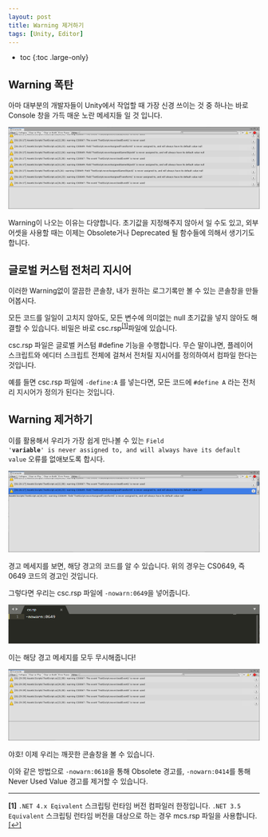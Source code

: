 ```yaml
---
layout: post
title: Warning 제거하기
tags: [Unity, Editor]
---
```



* toc
{:toc .large-only}

## Warning 폭탄

아마 대부분의 개발자들이 Unity에서 작업할 때 가장 신경 쓰이는 것 중 하나는 바로 Console 창을 가득 매운 노란 메세지들 일 것 입니다. 

![Warnings](/assets/img/post/2019-08-23-WaringRemoval/Warnings.png "Warnings")

Warning이 나오는 이유는 다양합니다. 초기값을 지정해주지 않아서 일 수도 있고, 외부 어셋을 사용할 때는 이제는 Obsolete거나 Deprecated 될 함수들에 의해서 생기기도 합니다. 

## 글로벌 커스텀 전처리 지시어

이러한 Warning없이 깔끔한 콘솔창, 내가 원하는 로그기록만 볼 수 있는 콘솔창을 만들어봅시다. 

모든 코드를 일일이 고치지 않아도, 모든 변수에 의미없는 null 초기값을 넣지 않아도 해결할 수 있습니다. 비밀은 바로 csc.rsp<sup id="a1">[[1]](#f1)</sup>파일에 있습니다. 

csc.rsp 파일은 글로벌 커스텀 #define 기능을 수행합니다. 무슨 말이냐면, 플레이어 스크립트와 에디터 스크립트 전체에 걸쳐서 전처릴 지시어를 정의하여서 컴파일 한다는 것입니다. 

예를 들면 csc.rsp 파일에 `-define:A` 를 넣는다면, 모든 코드에 `#define A` 라는 전처리 지시어가 정의가 된다는 것입니다. 

## Warning 제거하기

이를 활용해서 우리가 가장 쉽게 만나볼 수 있는 <code>Field '<b>variable</b>' is never assigned to, and will always have its default value</code> 오류를 없애보도록 합시다. 

![Sample Warning](/assets/img/post/2019-08-23-WaringRemoval/SampleWarning.png "Sample Warning")

경고 메세지를 보면, 해당 경고의 코드를 알 수 있습니다. 위의 경우는 CS0649, 즉 0649 코드의 경고인 것입니다. 

그렇다면 우리는 csc.rsp 파일에 `-nowarn:0649`을 넣어줍니다. 

![Csc](/assets/img/post/2019-08-23-WaringRemoval/csc.png "CSC File")

이는 해당 경고 메세지를 모두 무시해줍니다! 

![Clean Console](/assets/img/post/2019-08-23-WaringRemoval/CleanConsole.png "Clean Console")

야호! 이제 우리는 깨끗한 콘솔창을 볼 수 있습니다. 

이와 같은 방법으로 `-nowarn:0618`을 통해 Obsolete 경고를, `-nowarn:0414`를 통해 Never Used Value 경고를 제거할 수 있습니다. 

***

<b id="f1">[1]</b> `.NET 4.x Eqivalent` 스크립팅 런타임 버전 컴파일러 한정입니다. `.NET 3.5 Equivalent` 스크립팅 런타임 버전을 대상으로 하는 경우 mcs.rsp 파일을 사용합니다. [[↩]](#a1)
